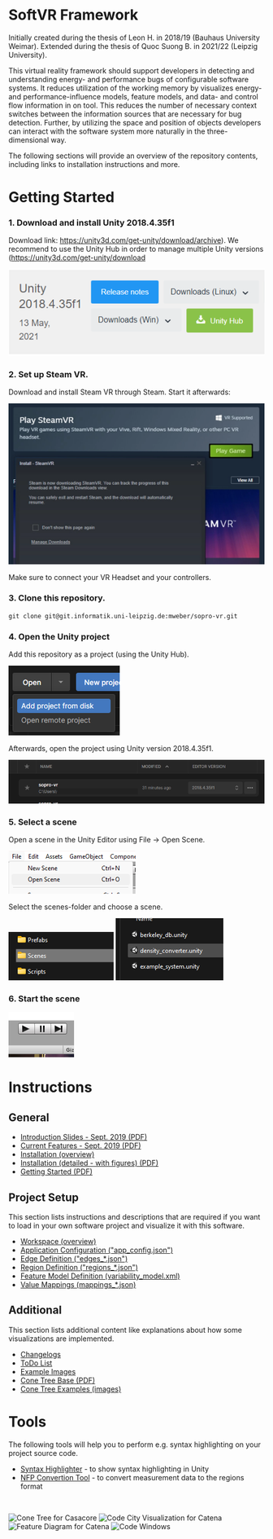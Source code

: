 # SoftVR Framework

Initially created during the thesis of Leon H. in 2018/19 (Bauhaus University Weimar).
Extended during the thesis of Quoc Suong B. in 2021/22 (Leipzig University).

This virtual reality framework should support developers in detecting and understanding energy- and performance bugs of configurable software systems. It reduces utilization of the working memory by visualizes energy- and performance-influence models, feature models, and data- and control flow information in on tool. This reduces the number of necessary context switches between the information sources that are necessary for bug detection. Further, by utilizing the space and position of objects developers can interact with the software system more naturally in the three-dimensional way.

The following sections will provide an overview of the repository contents,
including links to installation instructions and more.

# Getting Started

### 1. Download and install Unity 2018.4.35f1
Download link: https://unity3d.com/get-unity/download/archive). We recommend to use the Unity Hub in order to manage multiple Unity versions (https://unity3d.com/get-unity/download

![image.png](./Documentation/example-imgs/download-unity.png)

### 2. Set up Steam VR.

Download and install Steam VR through Steam. Start it afterwards:

![image.png](./Documentation/example-imgs/steam-vr.png)

Make sure to connect your VR Headset and your controllers.

### 3. Clone this repository.
```
git clone git@git.informatik.uni-leipzig.de:mweber/sopro-vr.git
```

### 4. Open the Unity project

Add this repository as a project (using the Unity Hub).

![image.png](./Documentation/example-imgs/add-project.png)

Afterwards, open the project using Unity version 2018.4.35f1.

![image.png](./Documentation/example-imgs/open-project.png)

### 5. Select a scene

Open a scene in the Unity Editor using File -> Open Scene.

![image.png](./Documentation/example-imgs/open-scene.png)

Select the scenes-folder and choose a scene.

![image.png](./Documentation/example-imgs/scene-folder.png)
![image-1.png](./Documentation/example-imgs/scene-file.png)

### 6. Start the scene

![image.png](./Documentation/example-imgs/start-scene.png)

# Instructions

## General

- [Introduction Slides - Sept. 2019 (PDF)](Documentation/slides/introduction_sept-2019.pdf)
- [Current Features - Sept. 2019 (PDF)](Documentation/instructions/03_current-features.pdf)
- [Installation (overview)](Documentation/framework-setup.md)
- [Installation (detailed - with figures) (PDF)](Documentation/instructions/01_installation.pdf)
- [Getting Started (PDF)](Documentation/instructions/02_getting-started.pdf)

## Project Setup

This section lists instructions and descriptions that are required if you want
to load in your own software project and visualize it with this software.  

- [Workspace (overview)](Documentation/workspace.md)
- [Application Configuration ("app_config.json")](Documentation/file-specs/app_config.md)
- [Edge Definition ("edges_*.json")](Documentation/file-specs/edges.md)
- [Region Definition ("regions_*.json")](Documentation/file-specs/regions.md)
- [Feature Model Definition (variability_model.xml)](Documentation/file-specs/feature-model.md)
- [Value Mappings (mappings_*.json)](Documentation/file-specs/value-mapping.md)

## Additional

This section lists additional content like explanations about how some visualizations are implemented.

- [Changelogs](Documentation/changelog/changelog.md)
- [ToDo List](Documentation/changelog/todo.md)
- [Example Images](Documentation/example-imgs/)
- [Cone Tree Base (PDF)](Documentation/cone-tree/cone-tree.pdf)
- [Cone Tree Examples (images)](Documentation/cone-tree/examples)


# Tools

The following tools will help you to perform e.g. syntax highlighting on your project source code.  

- [Syntax Highlighter](Tools/code_to_rt/) - to show syntax highlighting in Unity
- [NFP Convertion Tool](Tools/nfp_conversion/) - to convert measurement data to the regions format


<br/>

![Cone Tree for Casacore](Documentation/example-imgs/software-graph-casacore.png)
![Code City Visualization for Catena](Documentation/example-imgs/code-city.png)
![Feature Diagram for Catena](Documentation/example-imgs/feature-diagram-catena.png)
![Code Windows](Documentation/example-imgs/code-windows.png)
